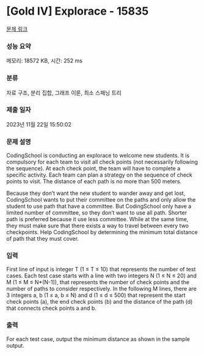 # [Gold IV] Explorace - 15835 

[문제 링크](https://www.acmicpc.net/problem/15835) 

### 성능 요약

메모리: 18572 KB, 시간: 252 ms

### 분류

자료 구조, 분리 집합, 그래프 이론, 최소 스패닝 트리

### 제출 일자

2023년 11월 22일 15:50:02

### 문제 설명

<p>CodingSchool is conducting an explorace to welcome new students. It is compulsory for each team to visit all check points (not necessarily following the sequence). At each check point, the team will have to complete a specific activity. Each team can plan a strategy on the sequence of check points to visit. The distance of each path is no more than 500 meters.</p>

<p>Because they don’t want the new student to wander away and get lost, CodingSchool wants to put their committee on the paths and only allow the student to use path that have a committee. But CodingSchool only have a limited number of committee, so they don’t want to use all path. Shorter path is preferred because it use less committee. While at the same time, they must make sure that there exists a way to travel between every two checkpoints. Help CodingSchool by determining the minimum total distance of path that they must cover.</p>

### 입력 

 <p>First line of input is integer T (1 ≤ T ≤ 10) that represents the number of test cases. Each test case starts with a line with two integers N (1 ≤ N ≤ 20) and M (1 ≤ M ≤ N*(N-1)), that represents the number of check points and the number of paths to consider respectively. In the following M lines, there are 3 integers a, b (1 ≤ a, b ≤ N) and d (1 ≤ d ≤ 500) that represent the start check points (a), the end check points (b) and the distance of the path (d) that connects check points a and b.</p>

### 출력 

 <p>For each test case, output the minimum distance as shown in the sample output.</p>

